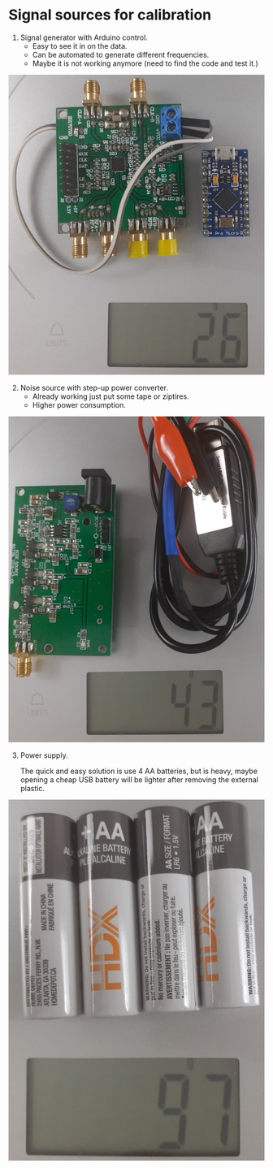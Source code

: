 # Signal sources for calibration

1. Signal generator with Arduino control.
    * Easy to see it in on the data.
    * Can be automated to generate different frequencies.
    * Maybe it is not working anymore (need to find the
        code and test it.)

![Signal generator](SignalGenerator.jpg)

2. Noise source with step-up power converter.
    * Already working just put some tape or ziptires.
    * Higher power consumption.

![Noise Source](NoiseSource.jpg)

3. Power supply.

    The quick and easy solution is use 4 AA batteries, but is
    heavy, maybe opening a cheap USB battery will be lighter
    after removing the external plastic.

![AA batteries](Batteries.jpg)
